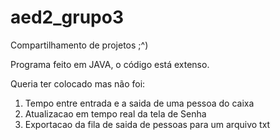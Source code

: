 # aed2_grupo3
Compartilhamento de projetos
;^)

Programa feito em JAVA, o código está extenso.

Queria ter colocado mas não foi:
1. Tempo entre entrada e a saida de uma pessoa do caixa
2. Atualizacao em tempo real da tela de Senha
3. Exportacao da fila de saida de pessoas para um arquivo txt
